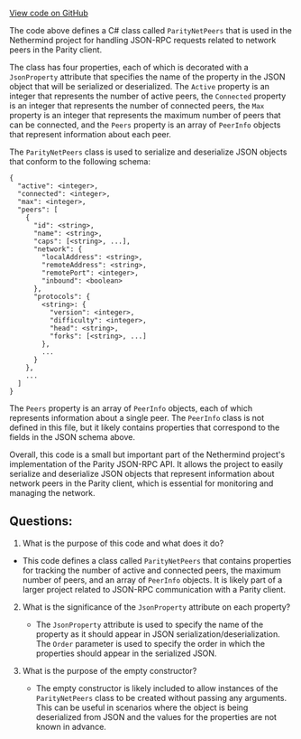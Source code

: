 [View code on GitHub](https://github.com/nethermindeth/nethermind/Nethermind.JsonRpc/Modules/Parity/ParityNetPeers.cs)

The code above defines a C# class called `ParityNetPeers` that is used in the Nethermind project for handling JSON-RPC requests related to network peers in the Parity client. 

The class has four properties, each of which is decorated with a `JsonProperty` attribute that specifies the name of the property in the JSON object that will be serialized or deserialized. The `Active` property is an integer that represents the number of active peers, the `Connected` property is an integer that represents the number of connected peers, the `Max` property is an integer that represents the maximum number of peers that can be connected, and the `Peers` property is an array of `PeerInfo` objects that represent information about each peer.

The `ParityNetPeers` class is used to serialize and deserialize JSON objects that conform to the following schema:

```
{
  "active": <integer>,
  "connected": <integer>,
  "max": <integer>,
  "peers": [
    {
      "id": <string>,
      "name": <string>,
      "caps": [<string>, ...],
      "network": {
        "localAddress": <string>,
        "remoteAddress": <string>,
        "remotePort": <integer>,
        "inbound": <boolean>
      },
      "protocols": {
        <string>: {
          "version": <integer>,
          "difficulty": <integer>,
          "head": <string>,
          "forks": [<string>, ...]
        },
        ...
      }
    },
    ...
  ]
}
```

The `Peers` property is an array of `PeerInfo` objects, each of which represents information about a single peer. The `PeerInfo` class is not defined in this file, but it likely contains properties that correspond to the fields in the JSON schema above.

Overall, this code is a small but important part of the Nethermind project's implementation of the Parity JSON-RPC API. It allows the project to easily serialize and deserialize JSON objects that represent information about network peers in the Parity client, which is essential for monitoring and managing the network.
## Questions: 
 1. What is the purpose of this code and what does it do?
   - This code defines a class called `ParityNetPeers` that contains properties for tracking the number of active and connected peers, the maximum number of peers, and an array of `PeerInfo` objects. It is likely part of a larger project related to JSON-RPC communication with a Parity client.

2. What is the significance of the `JsonProperty` attribute on each property?
   - The `JsonProperty` attribute is used to specify the name of the property as it should appear in JSON serialization/deserialization. The `Order` parameter is used to specify the order in which the properties should appear in the serialized JSON.

3. What is the purpose of the empty constructor?
   - The empty constructor is likely included to allow instances of the `ParityNetPeers` class to be created without passing any arguments. This can be useful in scenarios where the object is being deserialized from JSON and the values for the properties are not known in advance.